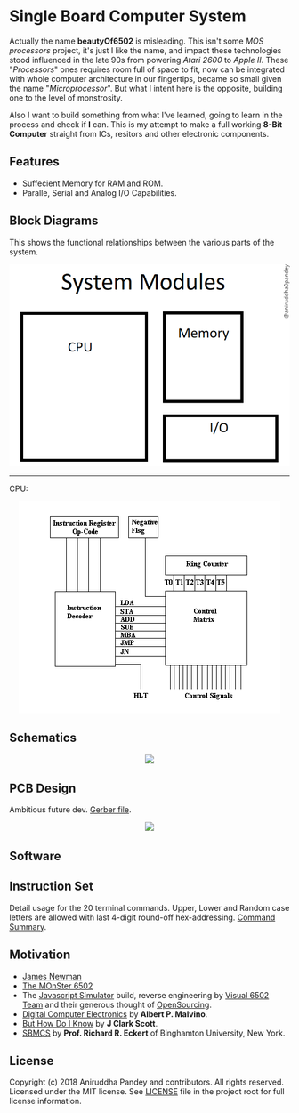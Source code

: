 # Single Board Computer System
Actually the name **beautyOf6502** is misleading. This isn't some *MOS processors* project, it's just I like the name, and impact these technologies stood influenced in the late 90s from powering *Atari 2600* to *Apple II*. These "*Processors*" ones requires room full of space to fit, now can be integrated with whole computer architecture in our fingertips, became so small given the name "*Microprocessor*". But what I intent here is the opposite, building one to the level of monstrosity.

Also I want to build something from what I've learned, going to learn in the process and check if **I** can. This is my attempt to make a full working **8-Bit Computer** straight from ICs, resitors and other electronic components.

## Features
- Suffecient Memory for RAM and ROM.
- Paralle, Serial and Analog I/O Capabilities.

## Block Diagrams
This shows the functional relationships between the various parts of the system.  
<div align="center"><img src="images/block-diagram-1.png"></div>  

---
CPU:
<div align="center"><img src="images/block-diagram-2.GIF"></div>

## Schematics
<div align="center"><img src="images/schematics.png"></div>

## PCB Design
Ambitious future dev. [Gerber file]().  
<div align="center"><img src="images/pcb-design.png"></div>

## Software

## Instruction Set
Detail usage for the 20 terminal commands. Upper, Lower and Random case letters are allowed with last 4-digit round-off hex-addressing.
[Command Summary](commands.csv).


## Motivation
- [James Newman](http://www.megaprocessor.com/)
- [The MOnSter 6502](https://monster6502.com/)
- The [Javascript Simulator](http://visual6502.org/JSSim/) build, reverse engineering by [Visual 6502 Team](http://visual6502.org/) and their generous thought of [OpenSourcing](https://github.com/trebonian/visual6502).
- [Digital Computer Electronics](https://www.scribd.com/document/332484423/Digital-Computer-Electronics-3rd-Edition-Malvino) by **Albert P. Malvino**.
- [But How Do I Know]() by **J Clark Scott**.
- [SBMCS](http://www.cs.binghamton.edu/~reckert/sbc.htm) by **Prof. Richard R. Eckert** of Binghamton University, New York.

## License
Copyright (c) 2018 Aniruddha Pandey and contributors. All rights reserved.</br>
Licensed under the MIT license. See [LICENSE](LICENSE) file in the project root for full license information.
